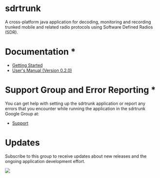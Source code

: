 # sdrtrunk #
A cross-platform java application for decoding, monitoring and recording trunked 
mobile and related radio protocols using Software Defined Radios (SDR).

# Documentation *
* [Getting Started](https://github.com/DSheirer/sdrtrunk/wiki/v0.2.0/GettingStarted)
* [User's Manual (Version 0.2.0)](https://github.com/DSheirer/sdrtrunk/wiki/v0.2.0/UserManual)

# Support Group and Error Reporting *
You can get help with setting up the sdrtrunk application or report any errors
that you encounter while running the application in the sdrtrunk Google Group at:
 
* [Support](https://groups.google.com/forum/#!forum/sdrtrunk)

# Updates #
Subscribe to this group to receive updates about new releases and the ongoing 
application development effort.

![](https://github.com/DSheirer/sdrtrunk/wiki/v0.2.0/images/SDRTrunk_application.png)
